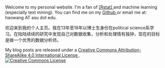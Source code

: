 ﻿---
layout: page
title: 
---

<p>
  Welcome to my personal website. I'm a fan of <a href = "https://www.r-project.org/"> [Rstat] </a> and machine learning (especially text mining). 
  You can find me on my <a href = "https://github.com/haowang666"> Github </a>  or email me at: haowang AT asu dot edu.
</p>

<p>	
欢迎来到我的个人主页。我在13年至18年以博士生身份在political science系学习。在陆陆续续的研究中发现自己对数据收集，分析和处理情有独钟，现在的目标是做一个优秀的数据分析师。
</p>


<p>
My blog posts are released under a <a href = "http://creativecommons.org/licenses/by-sa/4.0/"> Creative Commons Attribution-ShareAlike 4.0 International License </a>.
<br /><a rel="license" href="https://creativecommons.org/licenses/by-sa/4.0/"><img alt="Creative Commons License" style="border-width:0" src="https://i.creativecommons.org/l/by-sa/4.0/88x31.png" /></a><br />
</p>
